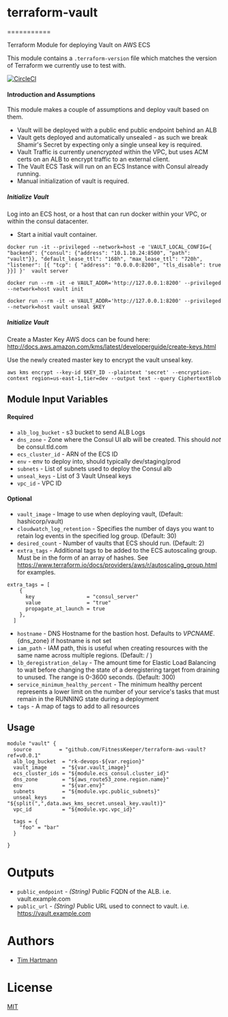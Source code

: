 # terraform-vault

===========

Terraform Module for deploying Vault on AWS ECS

This module contains a `.terraform-version` file which matches the version of Terraform we currently use to test with.

[![CircleCI](https://circleci.com/gh/FitnessKeeper/terraform-aws-vault.svg?style=svg)](https://circleci.com/gh/FitnessKeeper/terraform-aws-vault)


#### Introduction and Assumptions

This module makes a couple of assumptions and deploy vault based on them.

* Vault will be deployed with a public end public endpoint behind an ALB
* Vault gets deployed and automatically unsealed - as such we break Shamir's Secret by expecting only a single unseal key is required.  
* Vault Traffic is currently *unencrypted* within the VPC, but uses ACM certs on an ALB to encrypt traffic to an external client.
* The Vault ECS Task will run on an ECS Instance with Consul already running.
* Manual initialization of vault is required.  


##### Initialize Vault

Log into an ECS host, or a host that can run docker within your VPC, or within the consul datacenter.

* Start a initial vault container.

`docker run -it --privileged --network=host -e 'VAULT_LOCAL_CONFIG={ "backend": {"consul": {"address": "10.1.10.24:8500", "path": "vault"}}, "default_lease_ttl": "168h", "max_lease_ttl": "720h", "listener": [{ "tcp": { "address": "0.0.0.0:8200", "tls_disable": true }}] }'  vault server`


`docker run --rm -it -e VAULT_ADDR='http://127.0.0.1:8200' --privileged --network=host vault init`


`docker run --rm -it -e VAULT_ADDR='http://127.0.0.1:8200' --privileged --network=host vault unseal $KEY`

##### Initialize Vault


Create a Master Key AWS docs can be found here: http://docs.aws.amazon.com/kms/latest/developerguide/create-keys.html

Use the newly created master key to encrypt the vault unseal key.

`aws kms encrypt --key-id $KEY_ID --plaintext 'secret' --encryption-context region=us-east-1,tier=dev --output text --query CiphertextBlob`


Module Input Variables
----------------------
#### Required
- `alb_log_bucket` - s3 bucket to send ALB Logs
- `dns_zone` - Zone where the Consul UI alb will be created. This should *not* be consul.tld.com
- `ecs_cluster_id` - ARN of the ECS ID
- `env` - env to deploy into, should typically dev/staging/prod
- `subnets` - List of subnets used to deploy the Consul alb
- `unseal_keys` - List of 3 Vault Unseal keys
- `vpc_id`  - VPC ID

#### Optional

- `vault_image` - Image to use when deploying vault, (Default: hashicorp/vault)
- `cloudwatch_log_retention` - Specifies the number of days you want to retain log events in the specified log group. (Default: 30)
- `desired_count` - Number of vaults that ECS should run. (Default: 2)
- `extra_tags` - Additional tags to be added to the ECS autoscaling group. Must be in the form of an array of hashes. See https://www.terraform.io/docs/providers/aws/r/autoscaling_group.html for examples.
```
extra_tags = [
    {
      key                 = "consul_server"
      value               = "true"
      propagate_at_launch = true
    },
  ]
```
- `hostname` - DNS Hostname for the bastion host. Defaults to ${VPC NAME}.${dns_zone} if hostname is not set
- `iam_path` - IAM path, this is useful when creating resources with the same name across multiple regions. (Default: / )
- `lb_deregistration_delay` - The amount time for Elastic Load Balancing to wait before changing the state of a deregistering target from draining to unused. The range is 0-3600 seconds. (Default: 300)
- `service_minimum_healthy_percent` - The minimum healthy percent represents a lower limit on the number of your service's tasks that must remain in the RUNNING state during a deployment
- `tags` - A map of tags to add to all resources

Usage
-----

```hcl
module "vault" {
  source         = "github.com/FitnessKeeper/terraform-aws-vault?ref=v0.0.1"
  alb_log_bucket  = "rk-devops-${var.region}"
  vault_image     = "${var.vault_image}"
  ecs_cluster_ids = "${module.ecs_consul.cluster_id}"
  dns_zone        = "${aws_route53_zone.region.name}"
  env             = "${var.env}"
  subnets         = "${module.vpc.public_subnets}"
  unseal_keys     = "${split(",",data.aws_kms_secret.unseal_key.vault)}"
  vpc_id          = "${module.vpc.vpc_id}"

  tags = {
    "foo" = "bar"
  }

}

```

Outputs
=======

- `public_endpoint` - _(String)_ Public FQDN of the ALB. i.e. vault.example.com
- `public_url` - _(String)_ Public URL used to connect to vault. i.e. https://vault.example.com

Authors
=======

* [Tim Hartmann](https://github.com/tfhartmann)

License
=======

[MIT](LICENSE)
